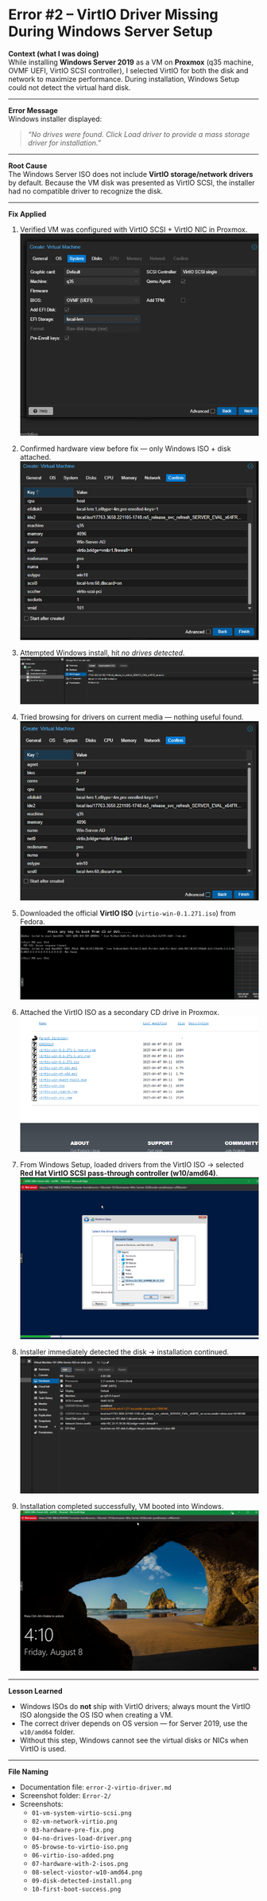 # Error #2 – VirtIO Driver Missing During Windows Server Setup

**Context (what I was doing)**  
While installing **Windows Server 2019** as a VM on **Proxmox** (q35 machine, OVMF UEFI, VirtIO SCSI controller), I selected VirtIO for both the disk and network to maximize performance. During installation, Windows Setup could not detect the virtual hard disk.

---

**Error Message**  
Windows installer displayed:  

> *“No drives were found. Click Load driver to provide a mass storage driver for installation.”*  

---

**Root Cause**  
The Windows Server ISO does not include **VirtIO storage/network drivers** by default. Because the VM disk was presented as VirtIO SCSI, the installer had no compatible driver to recognize the disk.

---

**Fix Applied**  
1. Verified VM was configured with VirtIO SCSI + VirtIO NIC in Proxmox.  
   ![VirtIO Config](Error-2/01-vm-system-virtio-scsi.png)  

2. Confirmed hardware view before fix — only Windows ISO + disk attached.  
   ![Hardware Pre-Fix](Error-2/03-hardware-pre-fix.png)

3. Attempted Windows install, hit *no drives detected*.  
   ![No Drives](Error-2/04-no-drives-load-driver.png)

4. Tried browsing for drivers on current media — nothing useful found.  
   ![Browse Fail](Error-2/05-browse-to-virtio-iso.png)

5. Downloaded the official **VirtIO ISO** (`virtio-win-0.1.271.iso`) from Fedora.  
   ![Download VirtIO](Error-2/06-virtio-iso-added.png)

6. Attached the VirtIO ISO as a secondary CD drive in Proxmox.  
   ![Two ISOs](Error-2/08-select-viostor-w10-amd64.png)

7. From Windows Setup, loaded drivers from the VirtIO ISO → selected  
   **Red Hat VirtIO SCSI pass-through controller (w10/amd64)**.  
   ![Select Driver](Error-2/07-hardware-with-2-isos.png)

8. Installer immediately detected the disk → installation continued.  
   ![Disk Detected](Error-2/09-disk-detected-install.png)

9. Installation completed successfully, VM booted into Windows.  
   ![Login Screen](Error-2/10-first-boot-success.png)

---

**Lesson Learned**  
- Windows ISOs do **not** ship with VirtIO drivers; always mount the VirtIO ISO alongside the OS ISO when creating a VM.  
- The correct driver depends on OS version — for Server 2019, use the `w10/amd64` folder.  
- Without this step, Windows cannot see the virtual disks or NICs when VirtIO is used.

---

**File Naming**  
- Documentation file: `error-2-virtio-driver.md`  
- Screenshot folder: `Error-2/`  
- Screenshots:  
  - `01-vm-system-virtio-scsi.png`  
  - `02-vm-network-virtio.png`  
  - `03-hardware-pre-fix.png`  
  - `04-no-drives-load-driver.png`  
  - `05-browse-to-virtio-iso.png`  
  - `06-virtio-iso-added.png`  
  - `07-hardware-with-2-isos.png`  
  - `08-select-viostor-w10-amd64.png`  
  - `09-disk-detected-install.png`  
  - `10-first-boot-success.png`
